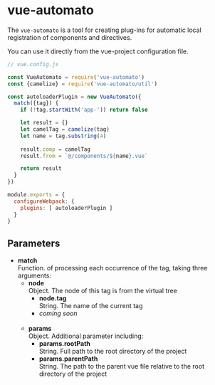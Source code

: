 # vue-automato

The `vue-automato` is a tool for creating plug-ins for automatic local registration of components and directives.

You can use it directly from the vue-project configuration file.


```javascript
// vue.config.js

const VueAutomato = require('vue-automato')
const {camelize} = require('vue-automato/util')

const autoloaderPlugin = new VueAutomato({
  match({tag}) {
    if (!tag.startWith('app-')) return false

    let result = {}
    let camelTag = camelize(tag)
    let name = tag.substring(4)
    
    result.comp = camelTag
    result.from = `@/components/${name}.vue`

    return result
  }
})

module.exports = {
  configureWebpack: {
    plugins: [ autoloaderPlugin ]
  }
}
```

## Parameters

* **match**
<br> Function. of processing each occurrence of the tag, taking three arguments:
  * **node**
  <br> Object. The node of this tag is from the virtual tree
    * **node.tag**
    <br> String. The name of the current tag
    * *coming soon*
    <br> 
  * **params**
  <br> Object. Additional parameter including:
    * **params.rootPath**
    <br> String. Full path to the root directory of the project
    * **params.parentPath**
    <br> String. The path to the parent vue file relative to the root directory of the project
